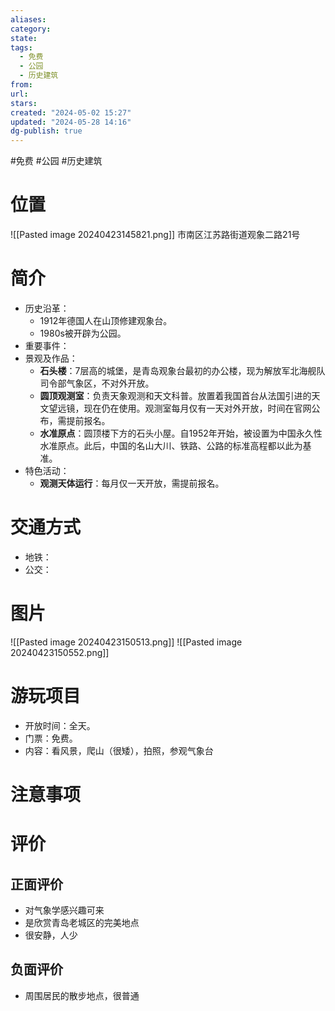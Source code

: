 ```yaml
---
aliases: 
category: 
state: 
tags:
  - 免费
  - 公园
  - 历史建筑
from: 
url: 
stars: 
created: "2024-05-02 15:27"
updated: "2024-05-28 14:16"
dg-publish: true
---
```

#免费 #公园 #历史建筑 
# 位置
![[Pasted image 20240423145821.png]]
市南区江苏路街道观象二路21号
# 简介
- 历史沿革：
	- 1912年德国人在山顶修建观象台。
	- 1980s被开辟为公园。
- 重要事件：
- 景观及作品：
	- **石头楼**：7层高的城堡，是青岛观象台最初的办公楼，现为解放军北海舰队司令部气象区，不对外开放。
	- **圆顶观测室**：负责天象观测和天文科普。放置着我国首台从法国引进的天文望远镜，现在仍在使用。观测室每月仅有一天对外开放，时间在官网公布，需提前报名。
	- **水准原点**：圆顶楼下方的石头小屋。自1952年开始，被设置为中国永久性水准原点。此后，中国的名山大川、铁路、公路的标准高程都以此为基准。
- 特色活动：
	- **观测天体运行**：每月仅一天开放，需提前报名。
# 交通方式
- 地铁：
- 公交：
# 图片
![[Pasted image 20240423150513.png]]
![[Pasted image 20240423150552.png]]
# 游玩项目
- 开放时间：全天。
- 门票：免费。
- 内容：看风景，爬山（很矮），拍照，参观气象台
# 注意事项
# 评价
## 正面评价
- 对气象学感兴趣可来
- 是欣赏青岛老城区的完美地点
- 很安静，人少
## 负面评价
- 周围居民的散步地点，很普通